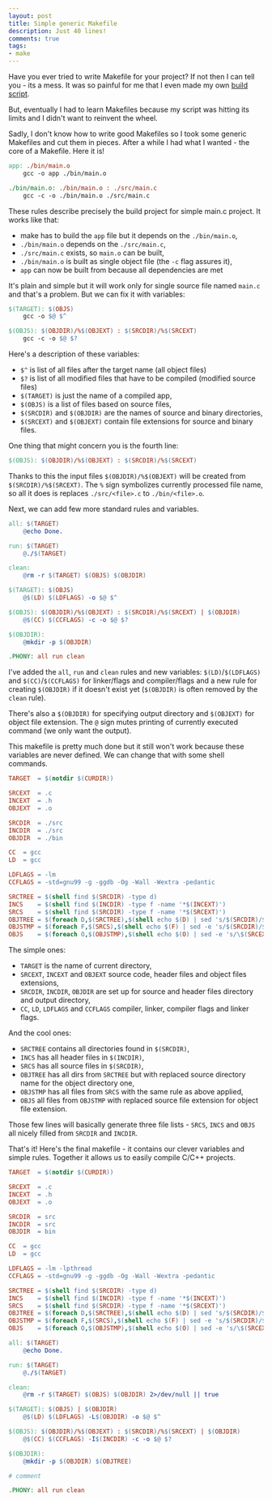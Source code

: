 ```yaml
---
layout: post
title: Simple generic Makefile
description: Just 40 lines!
comments: true
tags:
- make
---
```


Have you ever tried to write Makefile for your project? If not then I can tell you - its a mess.
It was so painful for me that I even made my own [build script](https://github.com/arturtamborski/build-sh).

But, eventually I had to learn Makefiles because my script was hitting its limits
and I didn't want to reinvent the wheel.

Sadly, I don't know how to write good Makefiles so I took some generic Makefiles and cut them in pieces.
After a while I had what I wanted - the core of a Makefile.  Here it is!

```makefile
app: ./bin/main.o
	gcc -o app ./bin/main.o

./bin/main.o: ./bin/main.o : ./src/main.c
	gcc -c -o ./bin/main.o ./src/main.c
```

These rules describe precisely the build project for simple main.c project.
It works like that:
  - make has to build the `app` file but it depends on the `./bin/main.o`,
  - `./bin/main.o` depends on the `./src/main.c`,
  - `./src/main.c` exists, so `main.o` can be built,
  - `./bin/main.o` is built as single object file (the `-c` flag assures it),
  - `app` can now be built from because all dependencies are met

It's plain and simple but it will work only for single source file named `main.c`
and that's a problem. But we can fix it with variables:

```makefile
$(TARGET): $(OBJS)
	gcc -o $@ $^

$(OBJS): $(OBJDIR)/%$(OBJEXT) : $(SRCDIR)/%$(SRCEXT)
	gcc -c -o $@ $?
```

Here's a description of these variables:
  - `$^` is list of all files after the target name (all object files)
  - `$?` is list of all modified files that have to be compiled (modified source files)
  - `$(TARGET)` is just the name of a compiled app,
  - `$(OBJS)` is a list of files based on source files,
  - `$(SRCDIR)` and `$(OBJDIR)` are the names of source and binary directories,
  - `$(SRCEXT)` and `$(OBJEXT)` contain file extensions for source and binary files.

One thing that might concern you is the fourth line:
```makefile
$(OBJS): $(OBJDIR)/%$(OBJEXT) : $(SRCDIR)/%$(SRCEXT)
```
Thanks to this the input files `$(OBJDIR)/%$(OBJEXT)` will be created from `$(SRCDIR)/%$(SRCEXT)`.
The `%` sign symbolizes currently processed file name, so all it does is
replaces `./src/<file>.c` to `./bin/<file>.o`.

Next, we can add few more standard rules and variables.

```makefile
all: $(TARGET)
	@echo Done.

run: $(TARGET)
	@./$(TARGET)

clean:
	@rm -r $(TARGET) $(OBJS) $(OBJDIR)

$(TARGET): $(OBJS)
	@$(LD) $(LDFLAGS) -o $@ $^

$(OBJS): $(OBJDIR)/%$(OBJEXT) : $(SRCDIR)/%$(SRCEXT) | $(OBJDIR)
	@$(CC) $(CCFLAGS) -c -o $@ $?

$(OBJDIR):
	@mkdir -p $(OBJDIR)

.PHONY: all run clean
```

I've added the `all`, `run` and `clean` rules and new variables:
`$(LD)`/`$(LDFLAGS)` and `$(CC)`/`$(CCFLAGS)` for linker/flags and compiler/flags
and a new rule for creating `$(OBJDIR)` if it doesn't exist yet
(`$(OBJDIR)` is often removed by the `clean` rule).

There's also a `$(OBJDIR)` for specifying output directory and `$(OBJEXT)` for object file extension.
The `@` sign mutes printing of currently executed command (we only want the output).

This makefile is pretty much done but it still won't work because these variables
are never defined. We can change that with some shell commands.

```makefile
TARGET	= $(notdir $(CURDIR))

SRCEXT	= .c
INCEXT	= .h
OBJEXT	= .o

SRCDIR	= ./src
INCDIR	= ./src
OBJDIR	= ./bin

CC	= gcc
LD	= gcc

LDFLAGS	= -lm
CCFLAGS	= -std=gnu99 -g -ggdb -Og -Wall -Wextra -pedantic

SRCTREE	= $(shell find $(SRCDIR) -type d)
INCS	= $(shell find $(INCDIR) -type f -name '*$(INCEXT)')
SRCS	= $(shell find $(SRCDIR) -type f -name '*$(SRCEXT)')
OBJTREE	= $(foreach D,$(SRCTREE),$(shell echo $(D) | sed 's/$(SRCDIR)/$(OBJDIR)/'))
OBJSTMP	= $(foreach F,$(SRCS),$(shell echo $(F) | sed -e 's/$(SRCDIR)/$(OBJDIR)/'))
OBJS	= $(foreach O,$(OBJSTMP),$(shell echo $(O) | sed -e 's/\$(SRCEXT)/\$(OBJEXT)/'))
```
The simple ones:
  - `TARGET` is the name of current directory,
  - `SRCEXT`, `INCEXT` and `OBJEXT` source code, header files and object files extensions,
  - `SRCDIR`, `INCDIR`, `OBJDIR` are set up for source and header files directory and output directory,
  - `CC`, `LD`, `LDFLAGS` and `CCFLAGS` compiler, linker, compiler flags and linker flags.

And the cool ones:
  - `SRCTREE` contains all directories found in `$(SRCDIR)`,
  - `INCS` has all header files in `$(INCDIR)`,
  - `SRCS` has all source files in `$(SRCDIR)`,
  - `OBJTREE` has all dirs from `SRCTREE` but with replaced source directory name for the object directory one,
  - `OBJSTMP` has all files from `SRCS` with the same rule as above applied,
  - `OBJS` all files from `OBJSTMP` with replaced source file extension for object file extension.

Those few lines will basically generate three file lists - `SRCS`, `INCS` and `OBJS` all nicely filled from `SRCDIR` and `INCDIR`.

That's it! Here's the final makefile - it contains our clever variables and simple rules.
Together it allows us to easily compile C/C++ projects.

```makefile
TARGET  = $(notdir $(CURDIR))

SRCEXT	= .c
INCEXT	= .h
OBJEXT	= .o

SRCDIR	= src
INCDIR	= src
OBJDIR	= bin

CC	= gcc
LD	= gcc

LDFLAGS	= -lm -lpthread
CCFLAGS	= -std=gnu99 -g -ggdb -Og -Wall -Wextra -pedantic

SRCTREE	= $(shell find $(SRCDIR) -type d)
INCS	= $(shell find $(INCDIR) -type f -name '*$(INCEXT)')
SRCS	= $(shell find $(SRCDIR) -type f -name '*$(SRCEXT)')
OBJTREE	= $(foreach D,$(SRCTREE),$(shell echo $(D) | sed 's/$(SRCDIR)/$(OBJDIR)/'))
OBJSTMP	= $(foreach F,$(SRCS),$(shell echo $(F) | sed -e 's/$(SRCDIR)/$(OBJDIR)/'))
OBJS	= $(foreach O,$(OBJSTMP),$(shell echo $(O) | sed -e 's/\$(SRCEXT)/\$(OBJEXT)/'))

all: $(TARGET)
	@echo Done.

run: $(TARGET)
	@./$(TARGET)

clean:
	@rm -r $(TARGET) $(OBJS) $(OBJDIR) 2>/dev/null || true

$(TARGET): $(OBJS) | $(OBJDIR)
	@$(LD) $(LDFLAGS) -L$(OBJDIR) -o $@ $^

$(OBJS): $(OBJDIR)/%$(OBJEXT) : $(SRCDIR)/%$(SRCEXT) | $(OBJDIR)
	@$(CC) $(CCFLAGS) -I$(INCDIR) -c -o $@ $?

$(OBJDIR):
	@mkdir -p $(OBJDIR) $(OBJTREE)

# comment

.PHONY: all run clean
```
